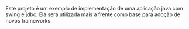 Este projeto é um exemplo de implementação de uma aplicação  java com swing e jdbc.
Ela será utilizada mais a frente como base para adoção de novos frameworks